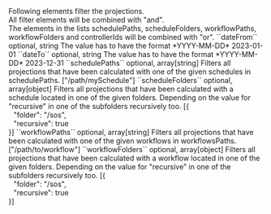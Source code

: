 <tr><td></td>
<td colspan="4">
Following elements filter the projections.<br/>
All filter elements will be combined with "and".<br/>
The elements in the lists schedulePaths, scheduleFolders, workflowPaths, workflowFolders and controllerIds will be combined with "or".
</td>
</tr>

<tr><td>``dateFrom``</td>
<td>optional, string</td>
<td>The value has to have the format *YYYY-MM-DD*</td>
<td>2023-01-01</td>
<td></td>
</tr>

<tr><td>``dateTo``</td>
<td>optional, string</td>
<td>The value has to have the format *YYYY-MM-DD*</td>
<td>2023-12-31</td>
<td></td>
</tr>

<tr><td>``schedulePaths``</td>
<td>optional, array[string]</td>
<td>Filters all projections that have been calculated with one of the given schedules in schedulePaths. </td>
<td>["/path/mySchedule"]</td>
<td></td></tr>

<tr><td>``scheduleFolders``</td>
<td>optional, array[object]</td>
<td>Filters all projections that have been calculated with a schedule located in one of the given folders.
Depending on the value for "recursive" in one of the subfolders recursively too.
</td>
<td> [{
  <div style="padding-left:10px;">"folder": "/sos",</div>
  <div style="padding-left:10px;">"recursive": true</div>
  }]
  </td>
<td></td>
</tr>

<tr><td>``workflowPaths``</td>
<td>optional, array[string]</td>
<td>Filters all projections that have been calculated with one of the given workflows in workflowsPaths. </td>   
<td>["/path/to/workflow"]</td>  
<td></td>   
</tr>

<tr><td>``workflowFolders``</td>
<td>optional, array[object]</td>
<td>Filters all projections that have been calculated with a workflow located in one of the given folders.
Depending on the value for "recursive" in one of the subfolders recursively too.
</td>
<td> [{
  <div style="padding-left:10px;">"folder": "/sos",</div>
  <div style="padding-left:10px;">"recursive": true</div>
  }]
  </td>
<td></td>
</tr>
 